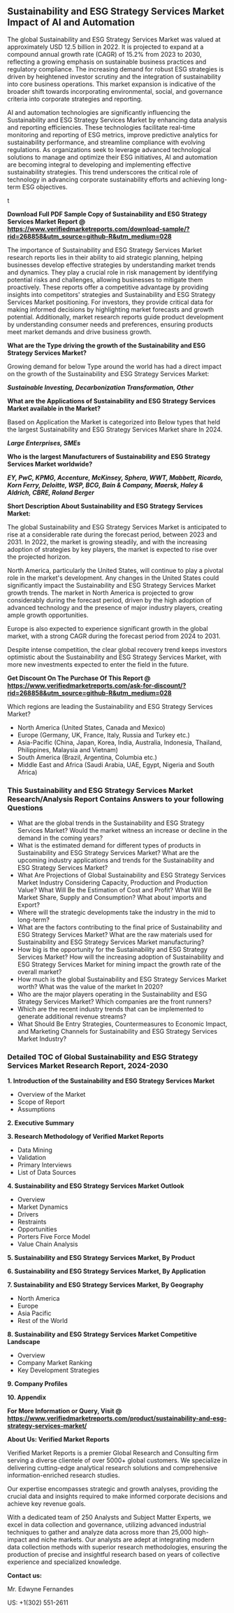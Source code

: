 <h2>Sustainability and ESG Strategy Services Market Impact of AI and Automation</h2><p>The global Sustainability and ESG Strategy Services Market was valued at approximately USD 12.5 billion in 2022. It is projected to expand at a compound annual growth rate (CAGR) of 15.2% from 2023 to 2030, reflecting a growing emphasis on sustainable business practices and regulatory compliance. The increasing demand for robust ESG strategies is driven by heightened investor scrutiny and the integration of sustainability into core business operations. This market expansion is indicative of the broader shift towards incorporating environmental, social, and governance criteria into corporate strategies and reporting.</p><p>AI and automation technologies are significantly influencing the Sustainability and ESG Strategy Services Market by enhancing data analysis and reporting efficiencies. These technologies facilitate real-time monitoring and reporting of ESG metrics, improve predictive analytics for sustainability performance, and streamline compliance with evolving regulations. As organizations seek to leverage advanced technological solutions to manage and optimize their ESG initiatives, AI and automation are becoming integral to developing and implementing effective sustainability strategies. This trend underscores the critical role of technology in advancing corporate sustainability efforts and achieving long-term ESG objectives.</p>t</p><p id="" class=""><strong>Download Full PDF Sample Copy of Sustainability and ESG Strategy Services Market Report @ <a href="https://www.verifiedmarketreports.com/download-sample/?rid=268858&utm_source=github-R&utm_medium=028" target="_blank">https://www.verifiedmarketreports.com/download-sample/?rid=268858&utm_source=github-R&utm_medium=028</a></strong></p><p>The importance of&nbsp;Sustainability and ESG Strategy Services Market research reports lies in their ability to aid strategic planning, helping businesses develop effective strategies by understanding market trends and dynamics. They play a crucial role in risk management by identifying potential risks and challenges, allowing businesses to mitigate them proactively. These reports offer a competitive advantage by providing insights into competitors' strategies and Sustainability and ESG Strategy Services Market positioning. For investors, they provide critical data for making informed decisions by highlighting market forecasts and growth potential. Additionally, market research reports guide product development by understanding consumer needs and preferences, ensuring products meet market demands and drive business growth.</p><p><strong>What are the&nbsp;Type driving the growth of the Sustainability and ESG Strategy Services Market?</strong></p><p id="" class="">Growing demand for below Type around the world has had a direct impact on the growth of the Sustainability and ESG Strategy Services Market:</p><em><strong>Sustainable Investing, Decarbonization Transformation, Other</strong></em></p><strong>What are the&nbsp;Applications&nbsp;of Sustainability and ESG Strategy Services Market available in the Market?</strong></p><p id="" class="">Based on Application the Market is categorized into Below types that held the largest Sustainability and ESG Strategy Services Market share In 2024.</p><em><strong>Large Enterprises, SMEs</strong></em></p><strong>Who is the largest Manufacturers of Sustainability and ESG Strategy Services Market worldwide?</strong></p><p><em><strong>EY, PwC, KPMG, Accenture, McKinsey, Sphera, WWT, Mabbett, Ricardo, Korn Ferry, Deloitte, WSP, BCG, Bain & Company, Maersk, Haley & Aldrich, CBRE, Roland Berger</strong></em></p><p id="" class=""><strong>Short Description About Sustainability and ESG Strategy Services Market:</strong></p><p>The global Sustainability and ESG Strategy Services Market is anticipated to rise at a considerable rate during the forecast period, between 2023 and 2031. In 2022, the market is growing steadily, and with the increasing adoption of strategies by key players, the market is expected to rise over the projected horizon.</p><p>North America, particularly the United States, will continue to play a pivotal role in the market's development. Any changes in the United States could significantly impact the Sustainability and ESG Strategy Services Market growth trends. The market in North America is projected to grow considerably during the forecast period, driven by the high adoption of advanced technology and the presence of major industry players, creating ample growth opportunities.</p><p>Europe is also expected to experience significant growth in the global market, with a strong CAGR during the forecast period from 2024 to 2031.</p><p>Despite intense competition, the clear global recovery trend keeps investors optimistic about the Sustainability and ESG Strategy Services Market, with more new investments expected to enter the field in the future.</p><p id="" class=""><strong>Get Discount On The Purchase Of This Report @ <a href="https://www.verifiedmarketreports.com/ask-for-discount/?rid=268858&utm_source=github-R&utm_medium=028" target="_blank">https://www.verifiedmarketreports.com/ask-for-discount/?rid=268858&utm_source=github-R&utm_medium=028</a></strong></p>Which regions are leading the Sustainability and ESG Strategy Services Market?</p><ul><li>North America (United States, Canada and Mexico)</li><li>Europe (Germany, UK, France, Italy, Russia and Turkey etc.)</li><li>Asia-Pacific (China, Japan, Korea, India, Australia, Indonesia, Thailand, Philippines, Malaysia and Vietnam)</li><li>South America (Brazil, Argentina, Columbia etc.)</li><li>Middle East and Africa (Saudi Arabia, UAE, Egypt, Nigeria and South Africa)</li></ul><h3 id="" class="">This Sustainability and ESG Strategy Services Market Research/Analysis Report Contains Answers to your following Questions</h3><ul><li>What are the global trends in the Sustainability and ESG Strategy Services Market? Would the market witness an increase or decline in the demand in the coming years?</li><li>What is the estimated demand for different types of products in Sustainability and ESG Strategy Services Market? What are the upcoming industry applications and trends for the Sustainability and ESG Strategy Services Market?</li><li>What Are Projections of Global Sustainability and ESG Strategy Services Market Industry Considering Capacity, Production and Production Value? What Will Be the Estimation of Cost and Profit? What Will Be Market Share, Supply and Consumption? What about imports and Export?</li><li>Where will the strategic developments take the industry in the mid to long-term?</li><li>What are the factors contributing to the final price of Sustainability and ESG Strategy Services Market? What are the raw materials used for Sustainability and ESG Strategy Services Market manufacturing?</li><li>How big is the opportunity for the Sustainability and ESG Strategy Services Market? How will the increasing adoption of Sustainability and ESG Strategy Services Market for mining impact the growth rate of the overall market?</li><li>How much is the global Sustainability and ESG Strategy Services Market worth? What was the value of the market In 2020?</li><li>Who are the major players operating in the Sustainability and ESG Strategy Services Market? Which companies are the front runners?</li><li>Which are the recent industry trends that can be implemented to generate additional revenue streams?</li><li>What Should Be Entry Strategies, Countermeasures to Economic Impact, and Marketing Channels for Sustainability and ESG Strategy Services Market Industry?</li></ul><h3 id="" class="">Detailed TOC of Global Sustainability and ESG Strategy Services Market Research Report, 2024-2030</h3><p id="" class=""><strong>1. Introduction of the Sustainability and ESG Strategy Services Market</strong></p><ul><li>Overview of the Market</li><li>Scope of Report</li><li>Assumptions</li></ul><p id="" class=""><strong>2. Executive Summary</strong></p><p id="" class=""><strong>3. Research Methodology of Verified Market Reports</strong></p><ul><li>Data Mining</li><li>Validation</li><li>Primary Interviews</li><li>List of Data Sources</li></ul><p id="" class=""><strong>4. Sustainability and ESG Strategy Services Market Outlook</strong></p><ul><li>Overview</li><li>Market Dynamics</li><li>Drivers</li><li>Restraints</li><li>Opportunities</li><li>Porters Five Force Model</li><li>Value Chain Analysis</li></ul><p id="" class=""><strong>5. Sustainability and ESG Strategy Services Market, By Product</strong></p><p id="" class=""><strong>6. Sustainability and ESG Strategy Services Market, By Application</strong></p><p id="" class=""><strong>7. Sustainability and ESG Strategy Services Market, By Geography</strong></p><ul><li>North America</li><li>Europe</li><li>Asia Pacific</li><li>Rest of the World</li></ul><p id="" class=""><strong>8. Sustainability and ESG Strategy Services Market Competitive Landscape</strong></p><ul><li>Overview</li><li>Company Market Ranking</li><li>Key Development Strategies</li></ul><p id="" class=""><strong>9. Company Profiles</strong></p><p id="" class=""><strong>10. Appendix</strong></p><p id="" class=""><strong>For More Information or Query, Visit @ <a href="https://www.verifiedmarketreports.com/product/sustainability-and-esg-strategy-services-market/" target="_blank">https://www.verifiedmarketreports.com/product/sustainability-and-esg-strategy-services-market/</a></strong></p><p id="" class=""><strong>About Us: Verified Market Reports</strong></p><p id="" class="">Verified Market Reports is a premier Global Research and Consulting firm serving a diverse clientele of over 5000+ global customers. We specialize in delivering cutting-edge analytical research solutions and comprehensive information-enriched research studies.</p><p id="" class="">Our expertise encompasses strategic and growth analyses, providing the crucial data and insights required to make informed corporate decisions and achieve key revenue goals.</p><p id="" class="">With a dedicated team of 250 Analysts and Subject Matter Experts, we excel in data collection and governance, utilizing advanced industrial techniques to gather and analyze data across more than 25,000 high-impact and niche markets. Our analysts are adept at integrating modern data collection methods with superior research methodologies, ensuring the production of precise and insightful research based on years of collective experience and specialized knowledge.</p><p id="" class=""><strong>Contact us:</strong></p><p id="" class="">Mr. Edwyne Fernandes</p><p id="" class="">US: +1(302) 551-2611</p>